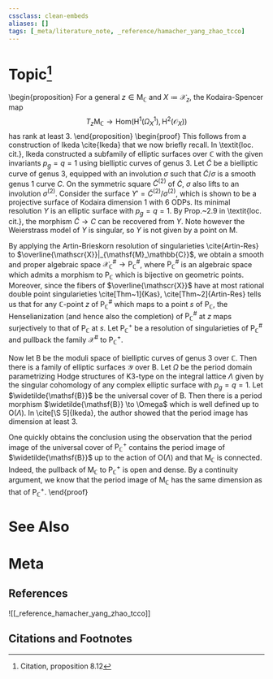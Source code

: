 ```yaml
---
cssclass: clean-embeds
aliases: []
tags: [_meta/literature_note, _reference/hamacher_yang_zhao_tcco]
---
```

# Topic[^1]
\begin{proposition}
For a general $z \in \mathsf{M}_\mathbb{C}$ and $X \coloneqq \mathscr{X}_z$, the Kodaira-Spencer map $$ T_z \mathsf{M}_\mathbb{C} \to \mathrm{Hom}(\mathrm{H}^1(\Omega^1_{X}), \mathrm{H}^2(\mathcal{O}_{X}))$$ has rank at least $3$. 
\end{proposition}
\begin{proof}
This follows from a construction of Ikeda \cite{Ikeda} that we now briefly recall. In \textit{loc. cit.}, Ikeda constructed a subfamily of elliptic surfaces over $\mathbb{C}$ with the given invariants $p_g = q = 1$ using bielliptic curves of genus $3$. Let $\widetilde{C}$ be a bielliptic curve of genus $3$, equipped with an involution $\sigma$ such that $\widetilde{C}/\sigma$ is a smooth genus $1$ curve $C$. On the symmetric square $\widetilde{C}^{(2)}$ of $\widetilde{C}$, $\sigma$ also lifts to an involution $\sigma^{(2)}$. Consider the surface $Y'={\widetilde{C}}^{(2)}/\sigma^{(2)}$, which is shown to be a projective surface of Kodaira dimension $1$ with $6$ ODPs. Its minimal resolution $Y$ is an elliptic surface with $p_g = q = 1$. By Prop.~2.9 in \textit{loc. cit.}, the morphism $\widetilde{C} \to C$ can be recovered from $Y$. Note however the Weierstrass model of $Y$ is singular, so $Y$ is not given by a point on $\mathsf{M}$.

By applying the Artin-Brieskorn resolution of singularieties \cite{Artin-Res} to $\overline{\mathscr{X}}|_{\mathsf{M}_\mathbb{C}}$, we obtain a smooth and proper algebraic space $\mathscr{X}_\mathbb{C}^\# \to \mathsf{P}_\mathbb{C}^\#$, where $\mathsf{P}_\mathbb{C}^\#$ is an algebraic space which admits a morphism to $\mathsf{P}_\mathbb{C}$ which is bijective on geometric points. Moreover, since the fibers of $\overline{\mathscr{X}}$ have at most rational double point singularieties \cite[Thm~1]{Kas}, \cite[Thm~2]{Artin-Res} tells us that for any $\mathbb{C}$-point $z$ of $\mathsf{P}^\#_\mathbb{C}$ which maps to a point $s$ of $\mathsf{P}_\mathbb{C}$, the Henselianization (and hence also the completion) of $\mathsf{P}^\#_\mathbb{C}$ at $z$ maps surjectively to that of $\mathsf{P}_\mathbb{C}$ at $s$. Let $\mathsf{P}^+_\mathbb{C}$ be a resolution of singularieties of $\mathsf{P}^\#_\mathbb{C}$ and pullback the family $\mathscr{X}^\#$ to $\mathsf{P}^+_\mathbb{C}$. 

Now let $\mathsf{B}$ be the moduli space of bielliptic curves of genus $3$ over $\mathbb{C}$. Then there is a family of elliptic surfaces $\mathscr{Y}$ over $\mathsf{B}$. Let $\Omega$ be the period domain parametrizing Hodge structures of K3-type on the integral lattice $\Lambda$ given by the singular cohomology of any complex elliptic surface with $p_g = q = 1$. Let $\widetilde{\mathsf{B}}$ be the universal cover of $\mathsf{B}$. Then there is a period morphism $\widetilde{\mathsf{B}} \to \Omega$ which is well defined up to $\mathrm{O}(\Lambda)$. In \cite[\S 5]{Ikeda}, the author showed that the period image has dimension at least $3$. 

One quickly obtains the conclusion using the observation that the period image of the universal cover of $\mathsf{P}_\mathbb{C}^+$ contains the period image of $\widetilde{\mathsf{B}}$ up to the action of $\mathrm{O}(\Lambda)$ and that $\mathsf{M}_\mathbb{C}$ is connected. Indeed, the pullback of $\mathsf{M}_\mathbb{C}$ to $\mathsf{P}^+_\mathbb{C}$ is open and dense. By a continuity argument, we know that the period image of $\mathsf{M}_\mathbb{C}$ has the same dimension as that of $\mathsf{P}^+_\mathbb{C}$. 
\end{proof}

# See Also

# Meta
## References
![[_reference_hamacher_yang_zhao_tcco]]


## Citations and Footnotes
[^1]: Citation, proposition 8.12
